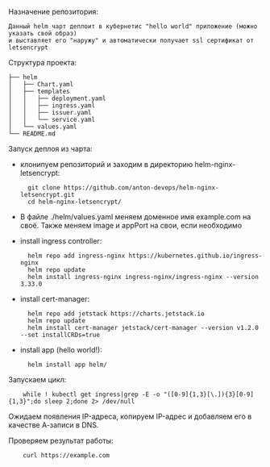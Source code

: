Назначение репозитория:

	Данный helm чарт деплоит в кубернетис "hello world" приложение (можно указать свой образ)
	и выставляет его "наружу" и автоматически получает ssl сертификат от letsencrypt

Структура проекта:

	├── helm
	│   ├── Chart.yaml
	│   ├── templates
	│   │   ├── deployment.yaml
	│   │   ├── ingress.yaml
	│   │   ├── issuer.yaml
	│   │   └── service.yaml
	│   └── values.yaml
	└── README.md

Запуск деплоя из чарта:

- клонипуем репозиторий и заходим в директорию helm-nginx-letsencrypt:

		git clone https://github.com/anton-devops/helm-nginx-letsencrypt.git
		cd helm-nginx-letsencrypt/

- В файле ./helm/values.yaml меняем доменное имя example.com на своё. Также меняем image и appPort на свои, если необходимо

- install ingress controller:
	
		helm repo add ingress-nginx https://kubernetes.github.io/ingress-nginx
		helm repo update
		helm install ingress-nginx ingress-nginx/ingress-nginx --version 3.33.0

- install cert-manager:

		helm repo add jetstack https://charts.jetstack.io
		helm repo update
		helm install cert-manager jetstack/cert-manager --version v1.2.0 --set installCRDs=true

- install app (hello world!):

		helm install app helm/

Запускаем цикл:

		while ! kubectl get ingress|grep -E -o "([0-9]{1,3}[\.]){3}[0-9]{1,3}";do sleep 2;done 2> /dev/null

Ожидаем появления IP-адреса, копируем IP-адрес и добавляем его в качестве А-записи в DNS.

Проверяем результат работы:

		curl https://example.com
